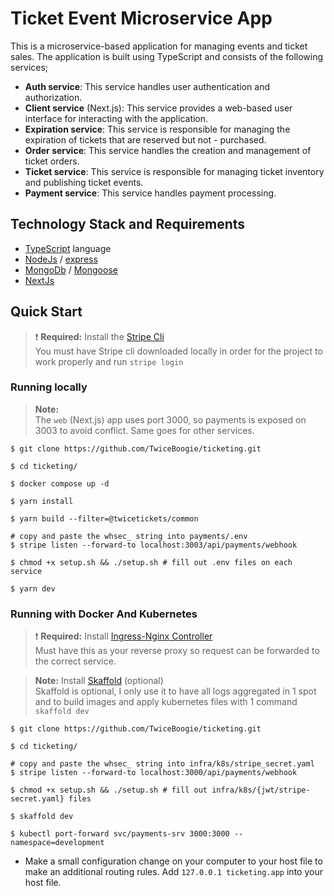 # Ticket Event Microservice App

This is a microservice-based application for managing events and ticket sales. The application is built using TypeScript and consists of the following services;

- **Auth service**: This service handles user authentication and authorization.
- **Client service** (Next.js): This service provides a web-based user interface for interacting with the application.
- **Expiration service**: This service is responsible for managing the expiration of tickets that are reserved but not - purchased.
- **Order service**: This service handles the creation and management of ticket orders.
- **Ticket service**: This service is responsible for managing ticket inventory and publishing ticket events.
- **Payment service**: This service handles payment processing.

## Technology Stack and Requirements

- [TypeScript](https://www.typescriptlang.org) language
- [NodeJs](https://nodejs.org) / [express](https://expressjs.com/)
- [MongoDb](https://www.mongodb.com/) / [Mongoose](https://mongoosejs.com/)
- [NextJs](https://nextjs.org/)

## Quick Start

> ❗ **Required:** Install the [Stripe Cli](https://docs.stripe.com/stripe-cli)\
> You must have Stripe cli downloaded locally in order for the project to work properly and run `stripe login`

### Running locally

> **Note:** \
> The `web` (Next.js) app uses port 3000, so payments is exposed on 3003 to avoid conflict. Same goes for other services.

```
$ git clone https://github.com/TwiceBoogie/ticketing.git

$ cd ticketing/

$ docker compose up -d

$ yarn install

$ yarn build --filter=@twicetickets/common

# copy and paste the whsec_ string into payments/.env
$ stripe listen --forward-to localhost:3003/api/payments/webhook

$ chmod +x setup.sh && ./setup.sh # fill out .env files on each service

$ yarn dev
```

### Running with Docker And Kubernetes

> ❗ **Required:** Install [Ingress-Nginx Controller](https://kubernetes.github.io/ingress-nginx/deploy/) \
> Must have this as your reverse proxy so request can be forwarded to the correct service.

> **Note:** Install [Skaffold](https://skaffold.dev/docs/install/) (optional) \
> Skaffold is optional, I only use it to have all logs aggregated in 1 spot
> and to build images and apply kubernetes files with 1 command `skaffold dev`

```
$ git clone https://github.com/TwiceBoogie/ticketing.git

$ cd ticketing/

# copy and paste the whsec_ string into infra/k8s/stripe_secret.yaml
$ stripe listen --forward-to localhost:3000/api/payments/webhook

$ chmod +x setup.sh && ./setup.sh # fill out infra/k8s/{jwt/stripe-secret.yaml} files

$ skaffold dev

$ kubectl port-forward svc/payments-srv 3000:3000 --namespace=development
```

- Make a small configuration change on your computer to your host file to make an additional routing rules. Add `127.0.0.1 ticketing.app` into your host file.

